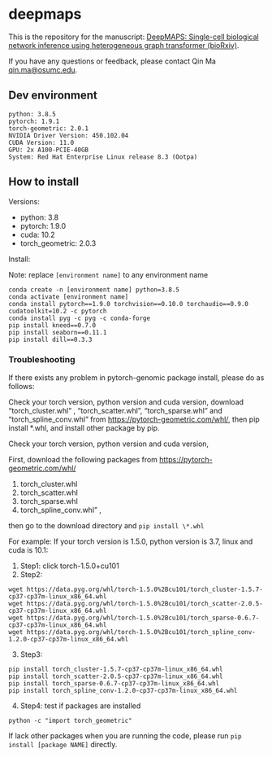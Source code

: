 # deepmaps

This is the repository for the manuscript: [DeepMAPS: Single-cell biological network inference using heterogeneous graph transformer (bioRxiv)](https://www.biorxiv.org/content/10.1101/2021.10.31.466658v2).

If you have any questions or feedback, please contact Qin Ma <qin.ma@osumc.edu>.

## Dev environment

```{bash}
python: 3.8.5
pytorch: 1.9.1
torch-geometric: 2.0.1
NVIDIA Driver Version: 450.102.04
CUDA Version: 11.0
GPU: 2x A100-PCIE-40GB
System: Red Hat Enterprise Linux release 8.3 (Ootpa)
```

## How to install

Versions:

- python: 3.8
- pytorch: 1.9.0
- cuda: 10.2
- torch_geometric: 2.0.3

Install:

Note: replace `[environment name]` to any environment name

```{bash}
conda create -n [environment name] python=3.8.5
conda activate [environment name]
conda install pytorch==1.9.0 torchvision==0.10.0 torchaudio==0.9.0 cudatoolkit=10.2 -c pytorch
conda install pyg -c pyg -c conda-forge
pip install kneed==0.7.0
pip install seaborn==0.11.1
pip install dill==0.3.3
```

### Troubleshooting

If there exists any problem in pytorch-genomic package install, please do as follows:

Check your torch version, python version and cuda version, download “torch_cluster.whl” , “torch_scatter.whl”, “torch_sparse.whl” and “torch_spline_conv.whl” from https://pytorch-geometric.com/whl/, then pip install \*.whl, and install other package by pip.

Check your torch version, python version and cuda version,

First, download the following packages from https://pytorch-geometric.com/whl/

1. torch_cluster.whl
2. torch_scatter.whl
3. torch_sparse.whl
4. torch_spline_conv.whl” ,

then go to the download directory and `pip install \*.whl`

For example:
If your torch version is 1.5.0, python version is 3.7, linux and cuda is 10.1:

1. Step1: click torch-1.5.0+cu101
2. Step2:

```
wget https://data.pyg.org/whl/torch-1.5.0%2Bcu101/torch_cluster-1.5.7-cp37-cp37m-linux_x86_64.whl
wget https://data.pyg.org/whl/torch-1.5.0%2Bcu101/torch_scatter-2.0.5-cp37-cp37m-linux_x86_64.whl
wget https://data.pyg.org/whl/torch-1.5.0%2Bcu101/torch_sparse-0.6.7-cp37-cp37m-linux_x86_64.whl
wget https://data.pyg.org/whl/torch-1.5.0%2Bcu101/torch_spline_conv-1.2.0-cp37-cp37m-linux_x86_64.whl
```

3. Step3:

```
pip install torch_cluster-1.5.7-cp37-cp37m-linux_x86_64.whl
pip install torch_scatter-2.0.5-cp37-cp37m-linux_x86_64.whl
pip install torch_sparse-0.6.7-cp37-cp37m-linux_x86_64.whl
pip install torch_spline_conv-1.2.0-cp37-cp37m-linux_x86_64.whl

```

4. Step4: test if packages are installed

```
python -c "import torch_geometric"
```

If lack other packages when you are running the code, please run `pip install [package NAME]` directly.
